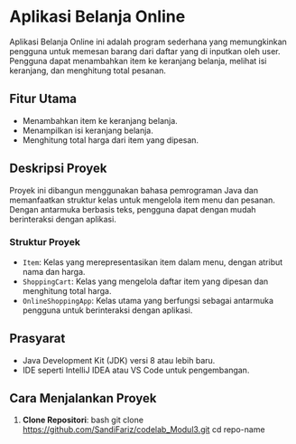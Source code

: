 # Aplikasi Belanja Online

Aplikasi Belanja Online ini adalah program sederhana yang memungkinkan pengguna untuk memesan barang dari daftar yang di inputkan oleh user. Pengguna dapat menambahkan item ke keranjang belanja, melihat isi keranjang, dan menghitung total pesanan.

## Fitur Utama
- Menambahkan item ke keranjang belanja.
- Menampilkan isi keranjang belanja.
- Menghitung total harga dari item yang dipesan.

## Deskripsi Proyek

Proyek ini dibangun menggunakan bahasa pemrograman Java dan memanfaatkan struktur kelas untuk mengelola item menu dan pesanan. Dengan antarmuka berbasis teks, pengguna dapat dengan mudah berinteraksi dengan aplikasi.

### Struktur Proyek
- `Item`: Kelas yang merepresentasikan item dalam menu, dengan atribut nama dan harga.
- `ShoppingCart`: Kelas yang mengelola daftar item yang dipesan dan menghitung total harga.
- `OnlineShoppingApp`: Kelas utama yang berfungsi sebagai antarmuka pengguna untuk berinteraksi dengan aplikasi.

## Prasyarat
- Java Development Kit (JDK) versi 8 atau lebih baru.
- IDE seperti IntelliJ IDEA atau VS Code untuk pengembangan.

## Cara Menjalankan Proyek

1. **Clone Repositori**:
   bash
   git clone https://github.com/SandiFariz/codelab_Modul3.git
   cd repo-name
#
